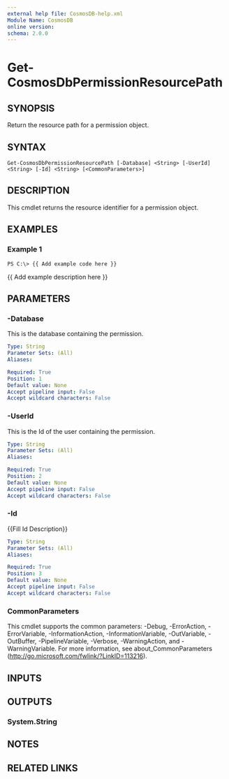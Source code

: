 ```yaml
---
external help file: CosmosDB-help.xml
Module Name: CosmosDB
online version: 
schema: 2.0.0
---
```


# Get-CosmosDbPermissionResourcePath

## SYNOPSIS
Return the resource path for a permission object.

## SYNTAX

```
Get-CosmosDbPermissionResourcePath [-Database] <String> [-UserId] <String> [-Id] <String> [<CommonParameters>]
```

## DESCRIPTION
This cmdlet returns the resource identifier for a
permission object.

## EXAMPLES

### Example 1
```
PS C:\> {{ Add example code here }}
```

{{ Add example description here }}

## PARAMETERS

### -Database
This is the database containing the permission.

```yaml
Type: String
Parameter Sets: (All)
Aliases: 

Required: True
Position: 1
Default value: None
Accept pipeline input: False
Accept wildcard characters: False
```

### -UserId
This is the Id of the user containing the permission.

```yaml
Type: String
Parameter Sets: (All)
Aliases: 

Required: True
Position: 2
Default value: None
Accept pipeline input: False
Accept wildcard characters: False
```

### -Id
{{Fill Id Description}}

```yaml
Type: String
Parameter Sets: (All)
Aliases: 

Required: True
Position: 3
Default value: None
Accept pipeline input: False
Accept wildcard characters: False
```

### CommonParameters
This cmdlet supports the common parameters: -Debug, -ErrorAction, -ErrorVariable, -InformationAction, -InformationVariable, -OutVariable, -OutBuffer, -PipelineVariable, -Verbose, -WarningAction, and -WarningVariable. For more information, see about_CommonParameters (http://go.microsoft.com/fwlink/?LinkID=113216).

## INPUTS

## OUTPUTS

### System.String

## NOTES

## RELATED LINKS

